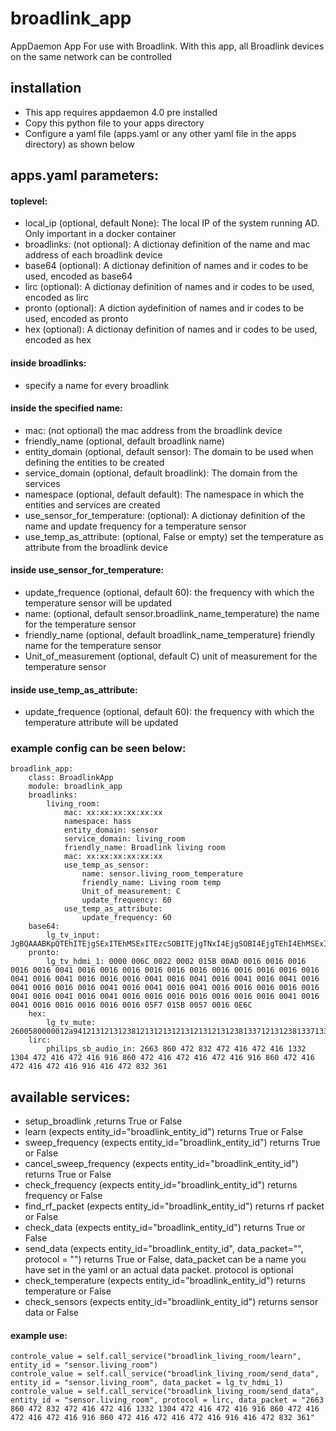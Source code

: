 # broadlink_app

AppDaemon App For use with Broadlink. With this app, all Broadlink devices on the same network can be controlled

## installation
- This app requires appdaemon 4.0 pre installed
- Copy this python file to your apps directory
- Configure a yaml file (apps.yaml or any other yaml file in the apps directory) as shown below

## apps.yaml parameters:
#### toplevel:
- local_ip (optional, default None): The local IP of the system running AD. Only important in a docker container
- broadlinks: (not optional): A dictionay definition of the name and mac address of each broadlink device
- base64 (optional): A dictionay definition of names and ir codes to be used, encoded as base64
- lirc (optional): A dictionay definition of names and ir codes to be used, encoded as lirc
- pronto (optional): A diction aydefinition of names and ir codes to be used, encoded as pronto
- hex (optional): A dictionay definition of names and ir codes to be used, encoded as hex

#### inside broadlinks:
- specify a name for every broadlink

#### inside the specified name:
- mac: (not optional) the mac address from the broadlink device
- friendly_name (optional, default broadlink name)
- entity_domain (optional, default sensor): The domain to be used when defining the entities to be created
- service_domain (optional, default broadlink): The domain from the services
- namespace (optional, default default): The namespace in which the entities and services are created
- use_sensor_for_temperature: (optional): A dictionay definition of the name and update frequency for a temperature sensor
- use_temp_as_attribute: (optional, False or empty) set the temperature as attribute from the broadlink device

#### inside use_sensor_for_temperature:
- update_frequence (optional, default 60): the frequency with which the temperature sensor will be updated
- name: (optional, default sensor.broadlink_name_temperature) the name for the temperature sensor
- friendly_name (optional, default broadlink_name_temperature) friendly name for the temperature sensor
- Unit_of_measurement (optional, default C) unit of measurement for the temperature sensor

#### inside use_temp_as_attribute:
- update_frequence (optional, default 60): the frequency with which the temperature attribute will be updated

### example config can be seen below:
```
broadlink_app:
    class: BroadlinkApp
    module: broadlink_app
    broadlinks:
        living_room:
            mac: xx:xx:xx:xx:xx:xx
            namespace: hass
            entity_domain: sensor
            service_domain: living_room
            friendly_name: Broadlink living room
            mac: xx:xx:xx:xx:xx:xx 
            use_temp_as_sensor: 
                name: sensor.living_room_temperature
                friendly_name: Living room temp
                Unit_of_measurement: C 
                update_frequency: 60 
            use_temp_as_attribute:
                update_frequency: 60 
    base64:
        lg_tv_input: JgBQAAABKpQTEhITEjgSExITEhMSExITEzcSOBITEjgTNxI4EjgSOBI4EjgTEhI4EhMSExITEhMTEhITEjgSExI4EjgSOBI4EgAFLgABKkkSAA0FAAAAAAAAAAA=
    pronto:
        lg_tv_hdmi_1: 0000 006C 0022 0002 015B 00AD 0016 0016 0016 0016 0016 0041 0016 0016 0016 0016 0016 0016 0016 0016 0016 0016 0016 0041 0016 0041 0016 0016 0016 0041 0016 0041 0016 0041 0016 0041 0016 0041 0016 0016 0016 0041 0016 0041 0016 0041 0016 0016 0016 0016 0016 0041 0016 0041 0016 0041 0016 0016 0016 0016 0016 0016 0016 0041 0016 0041 0016 0016 0016 0016 0016 05F7 015B 0057 0016 0E6C
    hex:
        lg_tv_mute: 2600580000012a94121312131238121312131213121312131238133712131238133713371238123813371312121312381213121312131213121312381238121313371238123813371200052e00012a4a13000c670001294a12000d05
    lirc:
        philips_sb_audio_in: 2663 860 472 832 472 416 472 416 1332 1304 472 416 472 416 916 860 472 416 472 416 472 416 916 860 472 416 472 416 472 416 916 416 472 832 361
```

## available services:
- setup_broadlink                                                 ,returns True or False
- learn                  (expects entity_id="broadlink_entity_id") returns True or False
- sweep_frequency        (expects entity_id="broadlink_entity_id") returns True or False
- cancel_sweep_frequency (expects entity_id="broadlink_entity_id") returns True or False
- check_frequency        (expects entity_id="broadlink_entity_id") returns frequency or False
- find_rf_packet         (expects entity_id="broadlink_entity_id") returns rf packet or False
- check_data             (expects entity_id="broadlink_entity_id") returns True or False
- send_data              (expects entity_id="broadlink_entity_id", data_packet="", protocol = "") returns True or False, data_packet can be a name you have set in the yaml or an actual data packet. protocol is optional
- check_temperature      (expects entity_id="broadlink_entity_id") returns temperature or False
- check_sensors          (expects entity_id="broadlink_entity_id") returns sensor data or False

#### example use:
```
controle_value = self.call_service("broadlink_living_room/learn", entity_id = "sensor.living_room")
controle_value = self.call_service("broadlink_living_room/send_data", entity_id = "sensor.living_room", data_packet = lg_tv_hdmi_1)
controle_value = self.call_service("broadlink_living_room/send_data", entity_id = "sensor.living_room", protocol = lirc, data_packet = "2663 860 472 832 472 416 472 416 1332 1304 472 416 472 416 916 860 472 416 472 416 472 416 916 860 472 416 472 416 472 416 916 416 472 832 361"
```
